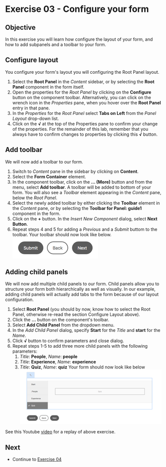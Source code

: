 # Exercise 03 - Configure your form

## Objective
In this exercise you will learn how configure the layout of your form, and how to add subpanels and a toolbar to your form.

## Configure layout
You configure your form's layout you will configuring the Root Panel layout.
1. Select the **Root Panel** in the *Content* sidebar, or by selecting the **Root Panel** component in the form itself.
2. Open the properties for the *Root Panel* by clicking on the **Configure** button on the component toolbar. Alternatively, you can click on the wrench icon in the *Properties* pane, when you hover over the **Root Panel** entry in that pane.
3. In the *Properties* for the *Root Panel* select **Tabs on Left** from the *Panel Layout* drop-down list.
4. Click on the **√** at the top of the Properties pane to confirm your change of the properties. For the remainder of this lab, remember that you always have to confirm changes to properties by clicking this **√** button.

## Add toolbar
We will now add a toolbar to our form.
1. Switch to *Content* pane in the sidebar by clicking on **Content**.
2. Select the **Form Container** element.
3. In the component toolbar, click on the **... (More)** button and from the menu, select **Add toolbar**. A toolbar will be added to bottom of your form. You will also see a *Toolbar* element appearing in the *Content* pane, below the *Root Panel*.
4. Select the newly added toolbar by either clicking the **Toolbar** element in the *Content* pane, or by selecting the **Toolbar for Panel: guide1** component in the form.
5. Click on the **+** button. In the *Insert New Component* dialog, select **Next Button**.
6. Repeat steps 4 and 5 for adding a *Previous* and a *Submit* buttom to the toolbar.
Your toolbar should now look like below.\
![Toolbar](../images/toolbar.png)

## Adding child panels
We will now add multiple child panels to our form. Child panels allow you to structure your form both hierarchically as well as visually. In our example, adding child panels will actually add tabs to the form because of our layout configuration.
1. Select **Root Panel** (you should by now, know how to select the Root Panel, otherwise re-read the section Configure Layout above).
2. Click the **...** button on the component's toolbar.
3. Select **Add Child Panel** from the dropdown menu. 
4. In the *Add Child Panel* dialog, specify **Start** for the *Title* and **start** for the *Name*.
5. Click **√** button to confirm parameters and close dialog.
6. Repeat steps 1-5 to add three more child panels with the following parameters:
   1. *Title*: **People**, *Name*: **people**
   2. *Title*: **Experience**, *Name*: **experience**
   3. *Title*: **Quiz**, *Name*: **quiz**
Your form should now look like below\
![Panels](../images/panels.png)

See this Youtube [video](https://youtu.be/F7PUK7_ZGcE) for a replay of above exercise.

## Next
* Continue to [Exercise 04](../exercise04/)
